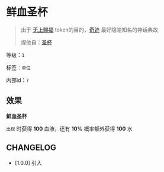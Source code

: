 # 鲜血圣杯

> 出于 [无上赐福](无上赐福.md) token的目的，[奇迹](../卡牌组/奇迹.md) 最好隐喻知名的神话典故
> 
> 捏他自：[圣杯](https://zh.moegirl.org.cn/zh-hans/%E5%9C%A3%E6%9D%AF)

等级：`1`

标签：`单位`

内部id：`?`

## 效果

**鲜血圣杯**

`出现` 时获得 **100** 血液，还有 **10%** 概率额外获得 **100** 水

## CHANGELOG

- [1.0.0] 引入
